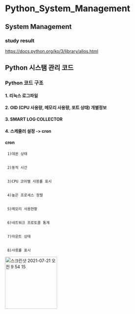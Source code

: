 # Python_System_Management
## System Management
### study result
https://docs.python.org/ko/3/library/allos.html

## Python 시스탬 관리 코드


### Python 코드 구조 



####   1.  리눅스 로그파일



####   2.  OID (CPU 사용량, 메모리 사용량, 포트 상태) 개별정보



####   3.  SMART LOG COLLECTOR



####   4.  스케줄러 설정 -> cron

####  cron 
   
     1)데몬 상태
     
     
     2)동적 시간
     
     
     3)CPU 코어별 사용률 표시 
     
     
     4)높은 프로세스 정렬
     
     
     5)메모리 사용현황
     
     
     6)네트워크 프로토콜 통계
     
     
     7)마운트 상태
     
     
     8)사용률 표시 
 

<img width="170" alt="스크린샷 2021-07-21 오전 9 54 15" src="https://user-images.githubusercontent.com/68671394/126413561-e95a24d5-9b77-46bc-b726-68429c8945c5.png">
